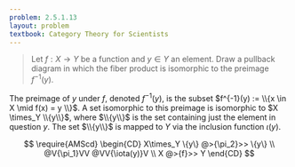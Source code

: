 ```yaml
---
problem: 2.5.1.13 
layout: problem
textbook: Category Theory for Scientists
---
```


> Let $f:X\to Y$ be a function and $y \in Y$ an element. Draw a pullback diagram
> in which the fiber product is isomorphic to the preimage $f^{-1}(y)$.

The preimage of $y$ under $f$, denoted $f^{-1}(y)$, is the subset $f^{-1}(y)
:= \\{x \in X \mid f(x) = y \\}$. A set isomorphic to this preimage is
isomorphic to $X \times_Y \\{y\\}$, where $\\{y\\}$ is the set containing just
the element in question $y$. The set $\\{y\\}$ is mapped to $Y$ via the
inclusion function $\iota(y)$.

$$
\require{AMScd}
\begin{CD}
X\times_Y \{y\} @>{\pi_2}>> \{y\} \\
@V{\pi_1}VV @VV{\iota(y)}V \\
X @>{f}>> Y
\end{CD}
$$
